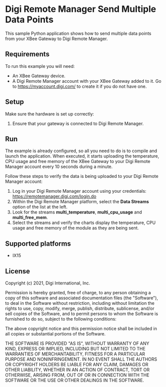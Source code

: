 Digi Remote Manager Send Multiple Data Points
=============================================

This sample Python application shows how to send multiple data points from your
XBee Gateway to Digi Remote Manager.

Requirements
------------
To run this example you will need:

* An XBee Gateway device.
* A Digi Remote Manager account with your XBee Gateway added to it.
  Go to https://myaccount.digi.com/ to create it if you do not have one.

Setup
-----
Make sure the hardware is set up correctly:

1. Ensure that your gateway is connected to Digi Remote Manager.

Run
---
The example is already configured, so all you need to do is to compile and
launch the application. When executed, it starts uploading the temperature,
CPU usage and free memory of the XBee Gateway to your Digi Remote Manager
account every 10 seconds during a minute.

Follow these steps to verify the data is being uploaded to your Digi
Remote Manager account:

1. Log in your Digi Remote Manager account using your credentials:
   https://remotemanager.digi.com/login.do
2. Within the Digi Remote Manager platform, select the **Data Streams**
   option of the list at the left.
3. Look for the streams **multi_temperature**, **multi_cpu_usage** and
   **multi_free_mem**.
4. Select the streams and verify the charts display the temperature, CPU
   usage and free memory of the module as they are being sent.

Supported platforms
-------------------
* IX15

License
-------
Copyright (c) 2021, Digi International, Inc.

Permission is hereby granted, free of charge, to any person obtaining a copy
of this software and associated documentation files (the "Software"), to deal
in the Software without restriction, including without limitation the rights
to use, copy, modify, merge, publish, distribute, sublicense, and/or sell
copies of the Software, and to permit persons to whom the Software is
furnished to do so, subject to the following conditions:

The above copyright notice and this permission notice shall be included in all
copies or substantial portions of the Software.

THE SOFTWARE IS PROVIDED "AS IS", WITHOUT WARRANTY OF ANY KIND, EXPRESS OR
IMPLIED, INCLUDING BUT NOT LIMITED TO THE WARRANTIES OF MERCHANTABILITY,
FITNESS FOR A PARTICULAR PURPOSE AND NONINFRINGEMENT. IN NO EVENT SHALL THE
AUTHORS OR COPYRIGHT HOLDERS BE LIABLE FOR ANY CLAIM, DAMAGES OR OTHER
LIABILITY, WHETHER IN AN ACTION OF CONTRACT, TORT OR OTHERWISE, ARISING FROM,
OUT OF OR IN CONNECTION WITH THE SOFTWARE OR THE USE OR OTHER DEALINGS IN THE
SOFTWARE.
